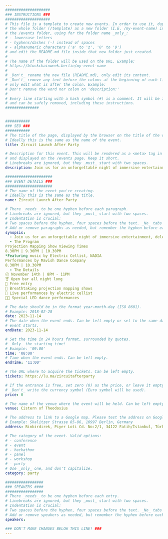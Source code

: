 ```yaml
---
####################
### INSTRUCTIONS ###
####################
# This file is a template to create new events. In order to use it, duplicate
# the whole folder (/template) as a new folder (I.E. /my-event-name) inside of
# the /events folder, using for the folder name _only_:
# - lowercase letters
# - hyphens/dashes (-) instead of spaces
# - alphanumeric characters ('a' to 'z', '0' to '9')
# and edit the README.md file inside that new folder just created.
#
# The name of the folder will be used on the URL. Example:
# https://blockchainweek.berlin/my-event-name
#
# _Don't_ rename the new file (README.md), only edit its content.
# _Don't_ remove any text before the colons at the beginning of each line,
# only edit what is after the colon. Example:
# Don't remove the word nor colon on 'description:'
#
# Every line starting with a hash symbol (#) is a comment. It will be ignored
# and can be safely removed, including these instructions.
###############


###########
### SEO ###
###########
# The title of the page, displayed by the browser on the title of the window.
# Ideally this is the same as the name of the event.
title: Zircuit Launch After Party

# Description for this event. This will be rendered as a <meta> tag in the HTML,
# and displayed on the /events page. Keep it short.
# Linebreaks are ignored, but they _must_ start with two spaces.
description: Join us for an unforgettable night of immersive entertainment, delectable cocktails, and great company as we celebrate the debut of Zircuit, a fully EVM-compatible zero-knowledge rollup powering the limitless potential of web3.

#####################
### EVENT DETAILS ###
#####################
# The name of the event you're creating.
# Ideally this is the same as the title.
name: Zircuit Launch After Party

# There _needs_ to be one hyphen before each paragraph.
# Linebreaks are ignored, but they _must_ start with two spaces.
# Indentation is crucial:
# Two spaces before the hyphen, four spaces before the text. _No_ tabs allowed.
# Add or remove paragraphs as needed, but remember the hyphen before each entry.
synopsis:
  - Join us for an unforgettable night of immersive entertainment, delectable cocktails, and great company as we celebrate the debut of Zircuit, a fully EVM-compatible zero-knowledge rollup powering the limitless potential of web3. Experience the mesmerizing realm of projection mapping as you witness live performances from the Electric Cellist, NADIA and captivating LED dance shows by Istanbul's very own, Mavish Dance Company. Indulge yourself in complimentary craft cocktails while making connections with fellow industry experts. ​​We hope you can join us in commemorating this significant milestone in Zircuit's mission to scale the future of web3!
  - ​​The Program​
​Projection Mapping Show Viewing Times
8.30PM | 9.30PM | 10.30PM
*Featuring music by Electric Cellist, NADIA
​Performances by Mavish Dance Company
8.30PM | 10.30PM
  - ​The Details
​​🕗 November 14th | 8PM - 11PM
​​​​​🍸 Open bar all night long
​🪩 Free entry
​🌌 Breathtaking projection mapping shows
🎻 Live performances by electric cellist
​💃🏼 Special LED dance performances

# The date should be in the format year-month-day (ISO 8601).
# Example: 2018-02-28
date: 2023-11-14
# The date when the event ends. Can be left empty or set to the same day the
# event starts.
endDate: 2023-11-14

# Set the time in 24 hours format, surrounded by quotes.
# _Only_ the starting time!
# Example: '09:00'
time: '08:00'
# Time when the event ends. Can be left empty.
endTime: '11:00'

# The URL where to acquire the tickets. Can be left empty.
tickets: https://lu.ma/zircuitafterparty

# If the entrance is free, set zero (0) as the price, or leave it empty.
# _Don't_ write the currency symbol (Euro symbol will be used).
price: 0

# The name of the venue where the event will be held. Can be left empty.
venue: Cistern of Theodosius

# The address to link to a Google map. Please test the address on Google Maps.
# Example: Skalitzer Strasse 85-86, 10997 Berlin, Germany
address: Binbirdirek, Piyer Loti Cd. No:2/1, 34122 Fatih/İstanbul, Türkiye

# The category of the event. Valid options:
# - conference
# - event
# - hackathon
# - panel
# - workshop
# - party
# Use _only_ one, and don't capitalize.
category: party

#################
### SPEAKERS ####
#################
# There _needs_ to be one hyphen before each entry.
# Linebreaks are ignored, but they _must_ start with two spaces.
# Indentation is crucial:
# Two spaces before the hyphen, four spaces before the text. _No_ tabs allowed.
# Add or remove speakers as needed, but remember the hyphen before each entry.
speakers:

### DON'T MAKE CHANGES BELOW THIS LINE! ###
---
```


<!-- ### DON'T MAKE CHANGES BELOW THIS LINE! ### -->

<Event-Content/>
